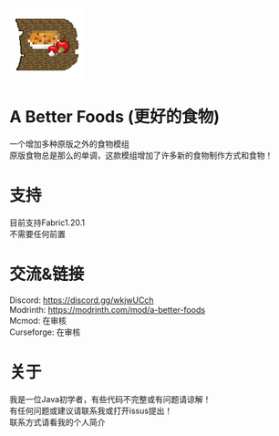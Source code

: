![image](src/main/resources/icon.png)
# A Better Foods (更好的食物)
一个增加多种原版之外的食物模组  
原版食物总是那么的单调，这款模组增加了许多新的食物制作方式和食物！  
# 支持
目前支持Fabric1.20.1  
不需要任何前置  
# 交流&链接
Discord: https://discord.gg/wkjwUCch  
Modrinth: https://modrinth.com/mod/a-better-foods  
Mcmod: 在审核  
Curseforge: 在审核
# 关于
我是一位Java初学者，有些代码不完整或有问题请谅解！  
有任何问题或建议请联系我或打开issus提出！  
联系方式请看我的个人简介  
